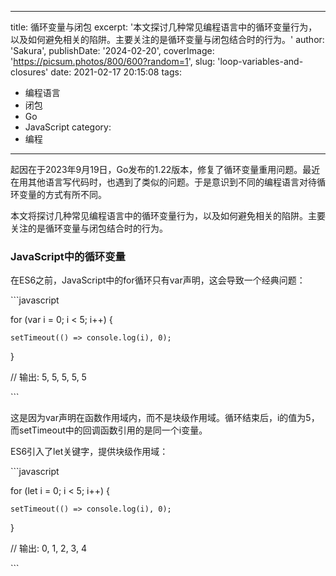 



---
title: 循环变量与闭包
excerpt: '本文探讨几种常见编程语言中的循环变量行为，以及如何避免相关的陷阱。主要关注的是循环变量与闭包结合时的行为。'
author: 'Sakura',
publishDate: '2024-02-20',
coverImage: 'https://picsum.photos/800/600?random=1',
slug: 'loop-variables-and-closures'
date: 2021-02-17 20:15:08
tags:
- 编程语言
- 闭包
- Go
- JavaScript
category: 
- 编程
---

起因在于2023年9月19日，Go发布的1.22版本，修复了循环变量重用问题。最近在用其他语言写代码时，也遇到了类似的问题。于是意识到不同的编程语言对待循环变量的方式有所不同。

本文将探讨几种常见编程语言中的循环变量行为，以及如何避免相关的陷阱。主要关注的是循环变量与闭包结合时的行为。

### JavaScript中的循环变量

在ES6之前，JavaScript中的for循环只有var声明，这会导致一个经典问题：

\`\`\`javascript

for (var i = 0; i < 5; i++) {

    setTimeout(() => console.log(i), 0);

}

// 输出: 5, 5, 5, 5, 5

\`\`\`

这是因为var声明在函数作用域内，而不是块级作用域。循环结束后，i的值为5，而setTimeout中的回调函数引用的是同一个i变量。

ES6引入了let关键字，提供块级作用域：

\`\`\`javascript

for (let i = 0; i < 5; i++) {

    setTimeout(() => console.log(i), 0);

}

// 输出: 0, 1, 2, 3, 4

\`\`\`
